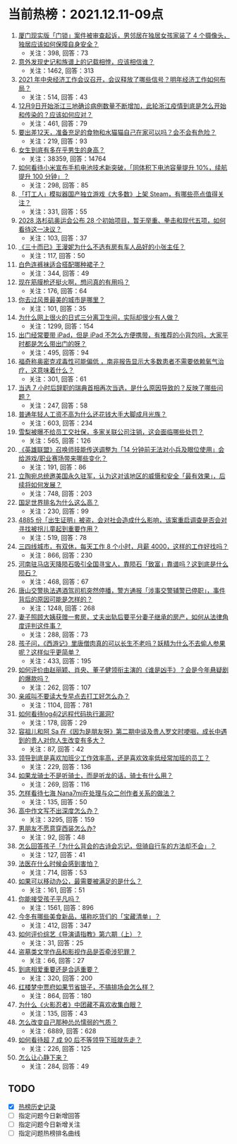 # 当前热榜：2021.12.11-09点
1. [厦门现实版「门锁」案件被审查起诉，男邻居在独居女孩家装了 4 个摄像头，独居应该如何保障自身安全？](https://www.zhihu.com/question/505062503)
    * 关注：398, 回答：73
2. [意外发现史记和族谱上的记载相悖，应该相信谁？](https://www.zhihu.com/question/504670127)
    * 关注：1462, 回答：313
3. [2021 年中央经济工作会议召开，会议释放了哪些信号？明年经济工作如何布局？](https://www.zhihu.com/question/505144306)
    * 关注：514, 回答：43
4. [12月9日开始浙江三地确诊病例数量不断增加，此轮浙江疫情到底是怎么开始和传染的？应该如何应对？](https://www.zhihu.com/question/504609466)
    * 关注：461, 回答：79
5. [要出差12天，准备充足的食物和水猫猫自己在家可以吗？会不会有危险？](https://www.zhihu.com/question/56685153)
    * 关注：219, 回答：93
6. [女生到底有多在乎男生的身高？](https://www.zhihu.com/question/285460204)
    * 关注：38359, 回答：14764
7. [如何看待小米宣布手机电池技术新突破，「同体积下电池容量提升 10%，续航提升 100 分钟」？](https://www.zhihu.com/question/505152250)
    * 关注：298, 回答：85
8. [「打工人」模拟器国产独立游戏《大多数》上架 Steam，有哪些亮点值得关注？](https://www.zhihu.com/question/504379982)
    * 关注：331, 回答：55
9. [2028 洛杉矶奥运会公布 28 个初始项目，暂无举重、拳击和现代五项，如何看待这一决议？](https://www.zhihu.com/question/505034710)
    * 关注：103, 回答：37
10. [《三十而已》王漫妮为什么不选有房有车人品好的小张主任？](https://www.zhihu.com/question/499782129)
    * 关注：117, 回答：50
11. [白色连裤袜适合搭配哪种裙子？](https://www.zhihu.com/question/502319778)
    * 关注：344, 回答：49
12. [现在筋膜枪还挺火啊，想问真的有用吗？](https://www.zhihu.com/question/354058973)
    * 关注：176, 回答：64
13. [你去过风景最美的城市是哪里？](https://www.zhihu.com/question/504120830)
    * 关注：101, 回答：35
14. [为什么网上很火的日式三分离卫生间，实际却很少有人做？](https://www.zhihu.com/question/358076012)
    * 关注：1299, 回答：154
15. [出门经常要带 iPad，但是 iPad 不怎么方便携带，有推荐的小背包吗，大家平时都是怎么带出门的呀？](https://www.zhihu.com/question/470048203)
    * 关注：495, 回答：94
16. [福奇称奥密克戎毒性可能偏低 ，南非报告显示大多数患者不需要依赖氧气治疗，这意味着什么？](https://www.zhihu.com/question/504232899)
    * 关注：301, 回答：61
17. [当选 7 小时后辞职的瑞典首相再次当选，是什么原因导致的？反映了哪些问题？](https://www.zhihu.com/question/502534599)
    * 关注：247, 回答：58
18. [普通年轻人工资不高为什么还花钱大手大脚成月光族？](https://www.zhihu.com/question/501622321)
    * 关注：603, 回答：234
19. [雪梨被曝不给员工交社保，多家关联公司注销，这会面临哪些处罚？](https://www.zhihu.com/question/504976365)
    * 关注：565, 回答：126
20. [《英雄联盟》召唤师技能传送调整为「14 分钟前无法对小兵及眼位使用」会给游戏/职业赛场带来哪些变化？](https://www.zhihu.com/question/504622775)
    * 关注：191, 回答：86
21. [立陶宛总统邀美国永久驻军，认为这对该地区的威慑和安全「最有效果」，后续将如何发展？](https://www.zhihu.com/question/505077631)
    * 关注：748, 回答：203
22. [国足世界排名为什么这么高？](https://www.zhihu.com/question/503367780)
    * 关注：230, 回答：99
23. [4885 份「出生证明」被盗，会对社会造成什么影响，该案重启调查是否会对寻找被拐儿童起到重要作用？](https://www.zhihu.com/question/504543653)
    * 关注：519, 回答：78
24. [三四线城市，有双休，每天工作 8 个小时，月薪 4000，这样的工作好找吗？](https://www.zhihu.com/question/504150297)
    * 关注：866, 回答：230
25. [河南驻马店天降陨石吸引全国寻宝人，靠陨石「致富」靠谱吗？这到底是什么陨石？](https://www.zhihu.com/question/504686527)
    * 关注：468, 回答：67
26. [唐山交警执法遇酒驾司机突然停播，警方通报「涉事交警辅警已停职」，事件背后的原因可能是怎样的？](https://www.zhihu.com/question/504836167)
    * 关注：1248, 回答：268
27. [妻子照顾大姨获赠一套房，丈夫出轨后要平分妻子继承的房产，如何从法律角度评判这件事？](https://www.zhihu.com/question/504791641)
    * 关注：288, 回答：73
28. [孩子问，《西游记》里唐僧肉真的可以长生不老吗？妖精为什么不去偷人参果呢？这样似乎更简单？](https://www.zhihu.com/question/504205186)
    * 关注：433, 回答：195
29. [如何评价由赵丽颖、肖央、董子健领衔主演的《谁是凶手》？会是今年悬疑剧的爆款吗？](https://www.zhihu.com/question/503130436)
    * 关注：262, 回答：107
30. [亲戚叫不要读大专早点去打工好怎么办？](https://www.zhihu.com/question/486286306)
    * 关注：1104, 回答：781
31. [如何看待log4j2远程代码执行漏洞?](https://www.zhihu.com/question/505025655)
    * 关注：178, 回答：29
32. [容祖儿和阿 Sa 在《因为是朋友呀》第二期中谈及贵人罗文时哽咽，成长中遇到的贵人对你人生改变有多大？](https://www.zhihu.com/question/505041434)
    * 关注：87, 回答：42
33. [领导到底是喜欢加班少工作效率高，还是喜欢效率低经常加班的员工？](https://www.zhihu.com/question/504130103)
    * 关注：229, 回答：136
34. [如果龙骑士不是听骑士，而是听龙的话，骑士有什么用？](https://www.zhihu.com/question/494447159)
    * 关注：269, 回答：116
35. [怎样看待七海 Nana7mi在处理与众二创作者关系的做法？](https://www.zhihu.com/question/502299137)
    * 关注：135, 回答：50
36. [高中作文写不出深度怎么办？](https://www.zhihu.com/question/279645763)
    * 关注：3295, 回答：159
37. [男朋友不愿意穿西装怎么办?](https://www.zhihu.com/question/502812763)
    * 关注：92, 回答：48
38. [怎么回答孩子「为什么背会的古诗会忘记，但骑自行车的方法却不会」？](https://www.zhihu.com/question/500042910)
    * 关注：127, 回答：41
39. [法医在什么时候会感到害怕？](https://www.zhihu.com/question/385085946)
    * 关注：714, 回答：53
40. [如果可以移动办公，最需要被满足的是什么？](https://www.zhihu.com/question/38623888)
    * 关注：161, 回答：51
41. [你能接受孩子平凡吗？](https://www.zhihu.com/question/455639319)
    * 关注：1561, 回答：896
42. [今冬有哪些美食新品，堪称吃货们的「宝藏清单」？](https://www.zhihu.com/question/504923116)
    * 关注：412, 回答：347
43. [如何评价综艺《导演请指教》第六期（上）？](https://www.zhihu.com/question/504390485)
    * 关注：31, 回答：25
44. [盗墓类文学作品和影视作品是否牵涉犯罪？](https://www.zhihu.com/question/459108213)
    * 关注：66, 回答：27
45. [到底相爱重要还是合适重要？](https://www.zhihu.com/question/503031566)
    * 关注：320, 回答：200
46. [红楼梦中贾府如果节省银子，不搞排场会怎么样？](https://www.zhihu.com/question/496567576)
    * 关注：864, 回答：180
47. [为什么《火影忍者》中团藏不喜欢收集白眼？](https://www.zhihu.com/question/504061866)
    * 关注：135, 回答：43
48. [怎么改变自己那种怂怂懦弱的气质？](https://www.zhihu.com/question/494092149)
    * 关注：6889, 回答：628
49. [如何看待超 7 成 90 后不等领导下班就先走？](https://www.zhihu.com/question/504248587)
    * 关注：226, 回答：125
50. [怎么让心静下来？](https://www.zhihu.com/question/59716002)
    * 关注：284, 回答：49
## TODO
* [x] [热榜历史记录](hot_history/AllHot.md)
* [ ] 指定问题今日新增回答
* [ ] 指定问题今日新增关注
* [ ] 指定问题热榜排名曲线
